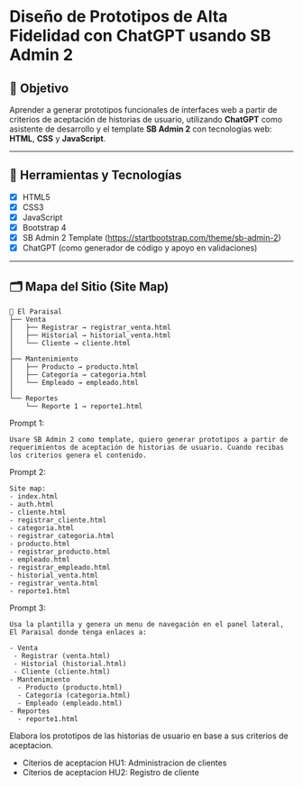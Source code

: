 # Diseño de Prototipos de Alta Fidelidad con ChatGPT usando SB Admin 2

## 🎯 Objetivo
Aprender a generar prototipos funcionales de interfaces web a partir de criterios de aceptación de historias de usuario, utilizando **ChatGPT** como asistente de desarrollo y el template **SB Admin 2** con tecnologías web: **HTML**, **CSS** y **JavaScript**.

---

## 🧰 Herramientas y Tecnologías

- [x] HTML5
- [x] CSS3
- [x] JavaScript
- [x] Bootstrap 4
- [x] SB Admin 2 Template (https://startbootstrap.com/theme/sb-admin-2)
- [x] ChatGPT (como generador de código y apoyo en validaciones)

---

## 🗂️ Mapa del Sitio (Site Map)

```plaintext
📌 El Paraisal
├── Venta
│   ├── Registrar → registrar_venta.html
│   ├── Historial → historial_venta.html
│   └── Cliente → cliente.html
│
├── Mantenimiento
│   ├── Producto → producto.html
│   ├── Categoría → categoria.html
│   └── Empleado → empleado.html
│
└── Reportes
    └── Reporte 1 → reporte1.html
```

Prompt 1:
```plaintext
Usare SB Admin 2 como template, quiero generar prototipos a partir de requerimientos de aceptación de historias de usuario. Cuando recibas los criterios genera el contenido.
```

Prompt 2:
```plaintext
Site map:
- index.html
- auth.html
- cliente.html
- registrar_cliente.html
- categoria.html
- registrar_categoria.html
- producto.html
- registrar_producto.html
- empleado.html
- registrar_empleado.html
- historial_venta.html
- registrar_venta.html
- reporte1.html
```

Prompt 3:
```plaintext
Usa la plantilla y genera un menu de navegación en el panel lateral, El Paraisal donde tenga enlaces a:

- Venta
 - Registrar (venta.html)
 - Historial (historial.html)
 - Cliente (cliente.html)
- Mantenimiento
  - Producto (producto.html)
  - Categoría (categoria.html)
  - Empleado (empleado.html)
- Reportes
  - reporte1.html
```

Elabora los prototipos de las historias de usuario en base a sus criterios de aceptacion.
- Citerios de aceptacion HU1: Administracion de clientes
- Citerios de aceptacion HU2: Registro de cliente

